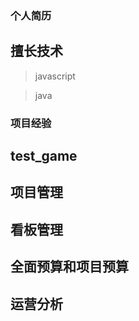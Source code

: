 
### 个人简历

## 擅长技术
> javascript 

> java 


### 项目经验

## test_game

## 项目管理

## 看板管理

## 全面预算和项目预算

## 运营分析
